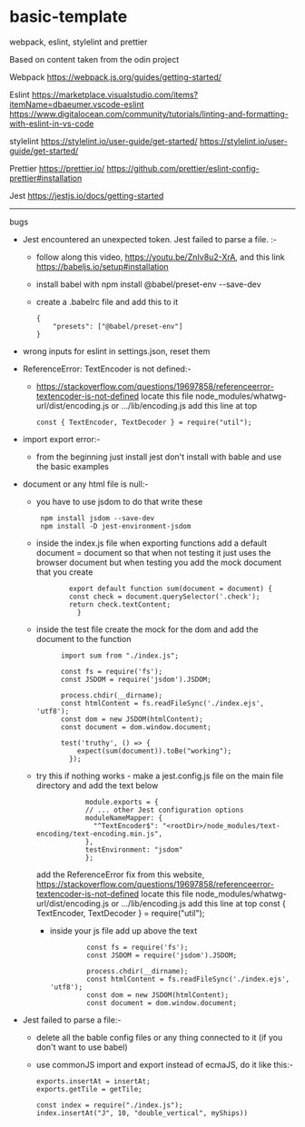 # basic-template
webpack, eslint, stylelint and prettier

Based on content taken from the odin project

Webpack
https://webpack.js.org/guides/getting-started/

Eslint
https://marketplace.visualstudio.com/items?itemName=dbaeumer.vscode-eslint
https://www.digitalocean.com/community/tutorials/linting-and-formatting-with-eslint-in-vs-code

stylelint
https://stylelint.io/user-guide/get-started/
https://stylelint.io/user-guide/get-started/

Prettier
https://prettier.io/
https://github.com/prettier/eslint-config-prettier#installation

Jest 
https://jestjs.io/docs/getting-started

*****
bugs
*  Jest encountered an unexpected token. Jest failed to parse a file. :-
    - follow along this video, https://youtu.be/ZnIv8u2-XrA, and this link https://babeljs.io/setup#installation
    - install babel with
          npm install @babel/preset-env --save-dev
    - create a .babelrc file and add this to it
      
          {
              "presets": ["@babel/preset-env"]
          }

* wrong inputs for eslint in settings.json, reset them
  
* ReferenceError: TextEncoder is not defined:-
    - https://stackoverflow.com/questions/19697858/referenceerror-textencoder-is-not-defined
          locate this file node_modules/whatwg-url/dist/encoding.js or .../lib/encoding.js
          add this line at top

          const { TextEncoder, TextDecoder } = require("util");
    
* import export error:-
    - from the beginning just install jest don't install with bable and use the basic examples
    
* document or any html file is null:-
    - you have to use jsdom to do that write these
 
      
           npm install jsdom --save-dev
           npm install -D jest-environment-jsdom

    - inside the index.js file when exporting functions add a default document = document so that when not testing it just uses the browser document but when testing you add the mock document that you create

                  export default function sum(document = document) {
                  const check = document.querySelector('.check');
                  return check.textContent;
                    }
      
    - inside the test file create the mock for the dom and add the document to the function
 
                import sum from "./index.js";

                const fs = require('fs');
                const JSDOM = require('jsdom').JSDOM;
                
                process.chdir(__dirname);
                const htmlContent = fs.readFileSync('./index.ejs', 'utf8');
                const dom = new JSDOM(htmlContent);
                const document = dom.window.document;
                
                test('truthy', () => {
                    expect(sum(document)).toBe("working");
                  });  


    - try this if nothing works
                - make a jest.config.js file on the main file directory and add the text below
      
                      module.exports = {
                      // ... other Jest configuration options
                      moduleNameMapper: {
                        "^TextEncoder$": "<rootDir>/node_modules/text-encoding/text-encoding.min.js",
                      },
                      testEnvironment: "jsdom"
                      };
  
      add the ReferenceError fix from this website, https://stackoverflow.com/questions/19697858/referenceerror-textencoder-is-not-defined
              locate this file node_modules/whatwg-url/dist/encoding.js or .../lib/encoding.js
              add this line at top
                  const { TextEncoder, TextDecoder } = require("util");
                  
       - inside your js file add up above the text
         
                      const fs = require('fs');
                      const JSDOM = require('jsdom').JSDOM;
                      
                      process.chdir(__dirname);
                      const htmlContent = fs.readFileSync('./index.ejs', 'utf8');
                      const dom = new JSDOM(htmlContent);
                      const document = dom.window.document;

* Jest failed to parse a file:-
    - delete all the bable config files or any thing connected to it (if you don't want to use babel)
    - use commonJS import and export instead of ecmaJS, do it like this:-
      
          exports.insertAt = insertAt;
          exports.getTile = getTile;
      
          const index = require("./index.js");
          index.insertAt("J", 10, "double_vertical", myShips))


